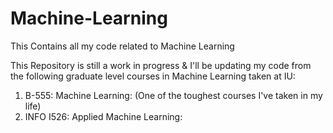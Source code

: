 # Machine-Learning
This Contains all my code related to Machine Learning

This Repository is still a work in progress & I'll be updating my code from the following graduate level courses in Machine Learning taken at IU:
1. B-555: Machine Learning: (One of the toughest courses I've taken in my life)
2. INFO I526: Applied Machine Learning: 

